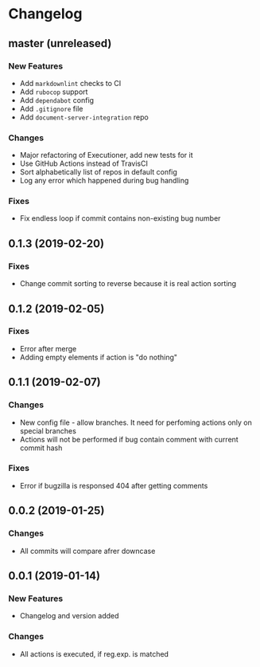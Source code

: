 # Changelog

## master (unreleased)

### New Features

* Add `markdownlint` checks to CI
* Add `rubocop` support
* Add `dependabot` config
* Add `.gitignore` file
* Add `document-server-integration` repo

### Changes

* Major refactoring of Executioner, add new tests for it
* Use GitHub Actions instead of TravisCI
* Sort alphabetically list of repos in default config
* Log any error which happened during bug handling

### Fixes

* Fix endless loop if commit contains non-existing bug number

## 0.1.3 (2019-02-20)

### Fixes

* Change commit sorting to reverse because it is real action sorting

## 0.1.2 (2019-02-05)

### Fixes

* Error after merge
* Adding empty elements if action is "do nothing"

## 0.1.1 (2019-02-07)

### Changes

* New config file - allow branches.
  It need for perfoming actions only on special branches
* Actions will not be performed if bug contain comment with current commit hash

### Fixes

* Error if bugzilla is responsed 404 after getting comments

## 0.0.2 (2019-01-25)

### Changes

* All commits will compare afrer downcase

## 0.0.1 (2019-01-14)

### New Features

* Changelog and version added

### Changes

* All actions is executed, if reg.exp. is matched
